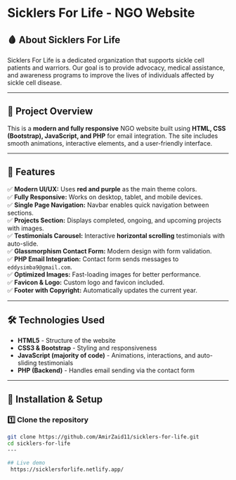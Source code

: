 # Sicklers For Life - NGO Website  

## 🩸 About Sicklers For Life  
Sicklers For Life is a dedicated organization that supports sickle cell patients and warriors. Our goal is to provide advocacy, medical assistance, and awareness programs to improve the lives of individuals affected by sickle cell disease.  

---

## 📌 Project Overview  
This is a **modern and fully responsive** NGO website built using **HTML, CSS (Bootstrap), JavaScript, and PHP** for email integration. The site includes smooth animations, interactive elements, and a user-friendly interface.  

---

## 🎨 Features  
✅ **Modern UI/UX:** Uses **red and purple** as the main theme colors.  
✅ **Fully Responsive:** Works on desktop, tablet, and mobile devices.  
✅ **Single Page Navigation:** Navbar enables quick navigation between sections.  
✅ **Projects Section:** Displays completed, ongoing, and upcoming projects with images.  
✅ **Testimonials Carousel:** Interactive **horizontal scrolling** testimonials with auto-slide.  
✅ **Glassmorphism Contact Form:** Modern design with form validation.  
✅ **PHP Email Integration:** Contact form sends messages to `eddysimba9@gmail.com`.  
✅ **Optimized Images:** Fast-loading images for better performance.  
✅ **Favicon & Logo:** Custom logo and favicon included.  
✅ **Footer with Copyright:** Automatically updates the current year.  

---

## 🛠️ Technologies Used  
- **HTML5** - Structure of the website  
- **CSS3 & Bootstrap** - Styling and responsiveness  
- **JavaScript (majority of code)** - Animations, interactions, and auto-sliding testimonials  
- **PHP (Backend)** - Handles email sending via the contact form  

---

## 🚀 Installation & Setup  
### 1️⃣ **Clone the repository**  
```bash
git clone https://github.com/AmirZaid11/sicklers-for-life.git
cd sicklers-for-life
---

## Live demo
 https://sicklersforlife.netlify.app/

